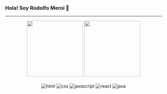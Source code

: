 ### Hola! Soy Rodolfo Meroi 👋
<hr>
<div align="center">
  <img height="180em" src="https://github-readme-stats.vercel.app/api?username=RodoM&theme=ayu-mirage&show_icons=true">
  <img height="180em" src="https://github-readme-stats.vercel.app/api/top-langs/?username=RodoM&theme=ayu-mirage&layout=compact">
</div>
<br>
<div align="center">
  <img align="center" alt="html" src="https://img.shields.io/badge/HTML5-E34F26?style=for-the-badge&logo=html5&logoColor=white">
  <img align="center" alt="css" src="https://img.shields.io/badge/CSS3-1572B6?style=for-the-badge&logo=css3&logoColor=white">
  <img align="center" alt="javascript" src="https://img.shields.io/badge/JavaScript-323330?style=for-the-badge&logo=javascript&logoColor=F7DF1E">
  <img align="center" alt="react" src="https://img.shields.io/badge/React-20232A?style=for-the-badge&logo=react&logoColor=61DAFB">
  <img align="center" alt="java" src="https://img.shields.io/badge/Java-ED8B00?style=for-the-badge&logo=java&logoColor=white">
</div>
